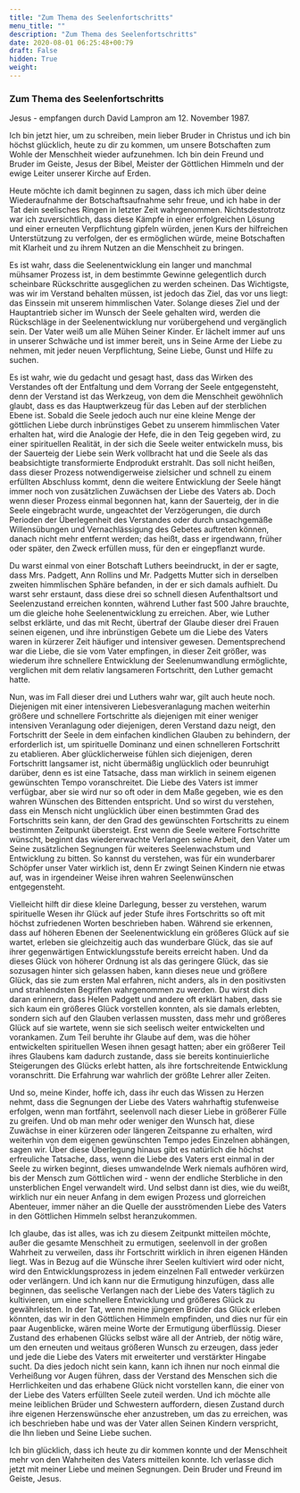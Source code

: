 ```yaml
---
title: "Zum Thema des Seelenfortschritts"
menu_title: ""
description: "Zum Thema des Seelenfortschritts"
date: 2020-08-01 06:25:48+00:79
draft: False
hidden: True
weight:
---
```

### Zum Thema des Seelenfortschritts

Jesus - empfangen durch David Lampron am 12. November 1987.

Ich bin jetzt hier, um zu schreiben, mein lieber Bruder in Christus und ich bin höchst glücklich, heute zu dir zu kommen, um unsere Botschaften zum Wohle der Menschheit wieder aufzunehmen. Ich bin dein Freund und Bruder im Geiste, Jesus der Bibel, Meister der Göttlichen Himmeln und der ewige Leiter unserer Kirche auf Erden.

Heute möchte ich damit beginnen zu sagen, dass ich mich über deine Wiederaufnahme der Botschaftsaufnahme sehr freue, und ich habe in der Tat dein seelisches Ringen in letzter Zeit wahrgenommen. Nichtsdestotrotz war ich zuversichtlich, dass diese Kämpfe in einer erfolgreichen Lösung und einer erneuten Verpflichtung gipfeln würden, jenen Kurs der hilfreichen Unterstützung zu verfolgen, der es ermöglichen würde, meine Botschaften mit Klarheit und zu ihrem Nutzen an die Menschheit zu bringen.

Es ist wahr, dass die Seelenentwicklung ein langer und manchmal mühsamer Prozess ist, in dem bestimmte Gewinne gelegentlich durch scheinbare Rückschritte ausgeglichen zu werden scheinen. Das Wichtigste, was wir im Verstand behalten müssen, ist jedoch das Ziel, das vor uns liegt: das Einssein mit unserem himmlischen Vater. Solange dieses Ziel und der Hauptantrieb sicher im Wunsch der Seele gehalten wird, werden die Rückschläge in der Seelenentwicklung nur vorübergehend und vergänglich sein. Der Vater weiß um alle Mühen Seiner Kinder. Er lächelt immer auf uns in unserer Schwäche und ist immer bereit, uns in Seine Arme der Liebe zu nehmen, mit jeder neuen Verpflichtung, Seine Liebe, Gunst und Hilfe zu suchen.

Es ist wahr, wie du gedacht und gesagt hast, dass das Wirken des Verstandes oft der Entfaltung und dem Vorrang der Seele entgegensteht, denn der Verstand ist das Werkzeug, von dem die Menschheit gewöhnlich glaubt, dass es das Hauptwerkzeug für das Leben auf der sterblichen Ebene ist. Sobald die Seele jedoch auch nur eine kleine Menge der göttlichen Liebe durch inbrünstiges Gebet zu unserem himmlischen Vater erhalten hat, wird die Analogie der Hefe, die in den Teig gegeben wird, zu einer spirituellen Realität, in der sich die Seele weiter entwickeln muss, bis der Sauerteig der Liebe sein Werk vollbracht hat und die Seele als das beabsichtigte transformierte Endprodukt erstrahlt. Das soll nicht heißen, dass dieser Prozess notwendigerweise zielsicher und schnell zu einem erfüllten Abschluss kommt, denn die weitere Entwicklung der Seele hängt immer noch von zusätzlichen Zuwächsen der Liebe des Vaters ab. Doch wenn dieser Prozess einmal begonnen hat, kann der Sauerteig, der in die Seele eingebracht wurde, ungeachtet der Verzögerungen, die durch Perioden der Überlegenheit des Verstandes oder durch unsachgemäße Willensübungen und Vernachlässigung des Gebetes auftreten können, danach nicht mehr entfernt werden; das heißt, dass er irgendwann, früher oder später, den Zweck erfüllen muss, für den er eingepflanzt wurde.

Du warst einmal von einer Botschaft Luthers beeindruckt, in der er sagte, dass Mrs. Padgett, Ann Rollins und Mr. Padgetts Mutter sich in derselben zweiten himmlischen Sphäre befanden, in der er sich damals aufhielt. Du warst sehr erstaunt, dass diese drei so schnell diesen Aufenthaltsort und Seelenzustand erreichen konnten, während Luther fast 500 Jahre brauchte, um die gleiche hohe Seelenentwicklung zu erreichen. Aber, wie Luther selbst erklärte, und das mit Recht, übertraf der Glaube dieser drei Frauen seinen eigenen, und ihre inbrünstigen Gebete um die Liebe des Vaters waren in kürzerer Zeit häufiger und intensiver gewesen. Dementsprechend war die Liebe, die sie vom Vater empfingen, in dieser Zeit größer, was wiederum ihre schnellere Entwicklung der Seelenumwandlung ermöglichte, verglichen mit dem relativ langsameren Fortschritt, den Luther gemacht hatte.

Nun, was im Fall dieser drei und Luthers wahr war, gilt auch heute noch. Diejenigen mit einer intensiveren Liebesveranlagung machen weiterhin größere und schnellere Fortschritte als diejenigen mit einer weniger intensiven Veranlagung oder diejenigen, deren Verstand dazu neigt, den Fortschritt der Seele in dem einfachen kindlichen Glauben zu behindern, der erforderlich ist, um spirituelle Dominanz und einen schnelleren Fortschritt zu etablieren. Aber glücklicherweise fühlen sich diejenigen, deren Fortschritt langsamer ist, nicht übermäßig unglücklich oder beunruhigt darüber, denn es ist eine Tatsache, dass man wirklich in seinem eigenen gewünschten Tempo voranschreitet. Die Liebe des Vaters ist immer verfügbar, aber sie wird nur so oft oder in dem Maße gegeben, wie es den wahren Wünschen des Bittenden entspricht. Und so wirst du verstehen, dass ein Mensch nicht unglücklich über einen bestimmten Grad des Fortschritts sein kann, der den Grad des gewünschten Fortschritts zu einem bestimmten Zeitpunkt übersteigt. Erst wenn die Seele weitere Fortschritte wünscht, beginnt das wiedererwachte Verlangen seine Arbeit, den Vater um Seine zusätzlichen Segnungen für weiteres Seelenwachstum und Entwicklung zu bitten. So kannst du verstehen, was für ein wunderbarer Schöpfer unser Vater wirklich ist, denn Er zwingt Seinen Kindern nie etwas auf, was in irgendeiner Weise ihren wahren Seelenwünschen entgegensteht.

Vielleicht hilft dir diese kleine Darlegung, besser zu verstehen, warum spirituelle Wesen ihr Glück auf jeder Stufe ihres Fortschritts so oft mit höchst zufriedenen Worten beschrieben haben. Während sie erkennen, dass auf höheren Ebenen der Seelenentwicklung ein größeres Glück auf sie wartet, erleben sie gleichzeitig auch das wunderbare Glück, das sie auf ihrer gegenwärtigen Entwicklungsstufe bereits erreicht haben. Und da dieses Glück von höherer Ordnung ist als das geringere Glück, das sie sozusagen hinter sich gelassen haben, kann dieses neue und größere Glück, das sie zum ersten Mal erfahren, nicht anders, als in den positivsten und strahlendsten Begriffen wahrgenommen zu werden. Du wirst dich daran erinnern, dass Helen Padgett und andere oft erklärt haben, dass sie sich kaum ein größeres Glück vorstellen konnten, als sie damals erlebten, sondern sich auf den Glauben verlassen mussten, dass mehr und größeres Glück auf sie wartete, wenn sie sich seelisch weiter entwickelten und vorankamen. Zum Teil beruhte ihr Glaube auf dem, was die höher entwickelten spirituellen Wesen ihnen gesagt hatten; aber ein größerer Teil ihres Glaubens kam dadurch zustande, dass sie bereits kontinuierliche Steigerungen des Glücks erlebt hatten, als ihre fortschreitende Entwicklung voranschritt. Die Erfahrung war wahrlich der größte Lehrer aller Zeiten.

Und so, meine Kinder, hoffe ich, dass ihr euch das Wissen zu Herzen nehmt, dass die Segnungen der Liebe des Vaters wahrhaftig stufenweise erfolgen, wenn man fortfährt, seelenvoll nach dieser Liebe in größerer Fülle zu greifen. Und ob man mehr oder weniger den Wunsch hat, diese Zuwächse in einer kürzeren oder längeren Zeitspanne zu erhalten, wird weiterhin von dem eigenen gewünschten Tempo jedes Einzelnen abhängen, sagen wir. Über diese Überlegung hinaus gibt es natürlich die höchst erfreuliche Tatsache, dass, wenn die Liebe des Vaters erst einmal in der Seele zu wirken beginnt, dieses umwandelnde Werk niemals aufhören wird, bis der Mensch zum Göttlichen wird - wenn der endliche Sterbliche in den unsterblichen Engel verwandelt wird. Und selbst dann ist dies, wie du weißt, wirklich nur ein neuer Anfang in dem ewigen Prozess und glorreichen Abenteuer, immer näher an die Quelle der ausströmenden Liebe des Vaters in den Göttlichen Himmeln selbst heranzukommen.

Ich glaube, das ist alles, was ich zu diesem Zeitpunkt mitteilen möchte, außer die gesamte Menschheit zu ermutigen, seelenvoll in der großen Wahrheit zu verweilen, dass ihr Fortschritt wirklich in ihren eigenen Händen liegt. Was in Bezug auf die Wünsche ihrer Seelen kultiviert wird oder nicht, wird den Entwicklungsprozess in jedem einzelnen Fall entweder verkürzen oder verlängern. Und ich kann nur die Ermutigung hinzufügen, dass alle beginnen, das seelische Verlangen nach der Liebe des Vaters täglich zu kultivieren, um eine schnellere Entwicklung und größeres Glück zu gewährleisten. In der Tat, wenn meine jüngeren Brüder das Glück erleben könnten, das wir in den Göttlichen Himmeln empfinden, und dies nur für ein paar Augenblicke, wären meine Worte der Ermutigung überflüssig. Dieser Zustand des erhabenen Glücks selbst wäre all der Antrieb, der nötig wäre, um den erneuten und weitaus größeren Wunsch zu erzeugen, dass jeder und jede die Liebe des Vaters mit erweiterter und verstärkter Hingabe sucht. Da dies jedoch nicht sein kann, kann ich ihnen nur noch einmal die Verheißung vor Augen führen, dass der Verstand des Menschen sich die Herrlichkeiten und das erhabene Glück nicht vorstellen kann, die einer von der Liebe des Vaters erfüllten Seele zuteil werden. Und ich möchte alle meine leiblichen Brüder und Schwestern auffordern, diesen Zustand durch ihre eigenen Herzenswünsche eher anzustreben, um das zu erreichen, was ich beschrieben habe und was der Vater allen Seinen Kindern verspricht, die Ihn lieben und Seine Liebe suchen.

Ich bin glücklich, dass ich heute zu dir kommen konnte und der Menschheit mehr von den Wahrheiten des Vaters mitteilen konnte. Ich verlasse dich jetzt mit meiner Liebe und meinen Segnungen. Dein Bruder und Freund im Geiste, Jesus.
